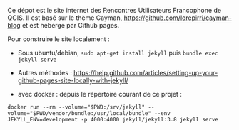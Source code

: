 Ce dépot est le site internet des Rencontres Utilisateurs Francophone de QGIS. Il est basé sur le thème Cayman, https://github.com/lorepirri/cayman-blog et est hébergé par Github pages.

Pour construire le site localement :

- Sous ubuntu/debian,
`sudo apt-get install jekyll`
 puis
`bundle exec jekyll serve
`
- Autres méthodes : https://help.github.com/articles/setting-up-your-github-pages-site-locally-with-jekyll/

- avec docker : 
depuis le répertoire courant de ce projet :

`docker run --rm --volume="$PWD:/srv/jekyll" --volume="$PWD/vendor/bundle:/usr/local/bundle" --env JEKYLL_ENV=development -p 4000:4000 jekyll/jekyll:3.8 jekyll serve`